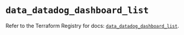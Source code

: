 # `data_datadog_dashboard_list`

Refer to the Terraform Registry for docs: [`data_datadog_dashboard_list`](https://registry.terraform.io/providers/datadog/datadog/3.56.0/docs/data-sources/dashboard_list).
